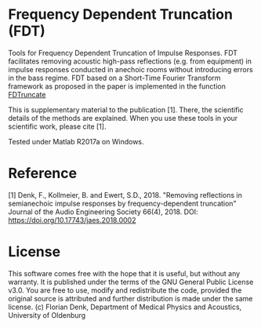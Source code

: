 # Frequency Dependent Truncation (FDT)
Tools for Frequency Dependent Truncation of Impulse Responses. FDT facilitates removing acoustic high-pass reflections (e.g. from equipment) in impulse responses conducted in anechoic rooms without introducing errors in the bass regime.
FDT based on a Short-Time Fourier Transform framework as proposed in the paper is implemented in the function [FDTruncate](/Truncation_Functions/FDTruncate.m)

This is supplementary material to the publication [1]. There, the scientific details of the methods are explained. When you use these tools in your scientific work, please cite [1].

Tested under Matlab R2017a on Windows.

# Reference
[1] Denk, F., Kollmeier, B. and Ewert, S.D., 2018. "Removing reflections in semianechoic impulse responses by  frequency-dependent truncation" Journal of the Audio Engineering Society 66(4), 2018. DOI: https://doi.org/10.17743/jaes.2018.0002

# License
This software comes free with the hope that it is useful, but without any warranty. 
It is published under the terms of the GNU General Public License v3.0. You are free to use, modify and redistribute the code, provided the original source is attributed and further distribution is made under the same license.
(c) Florian Denk, Department of Medical Physics and Acoustics, University of Oldenburg

